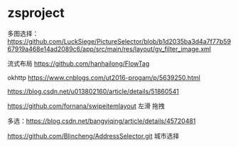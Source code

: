 # zsproject


多图选择：https://github.com/LuckSiege/PictureSelector/blob/b1d2035ba3d4a7f77b5967919a468e14ad2089c6/app/src/main/res/layout/gv_filter_image.xml

流式布局
https://github.com/hanhailong/FlowTag

okhttp
https://www.cnblogs.com/ut2016-progam/p/5639250.html

https://blog.csdn.net/u013802160/article/details/51860541

https://github.com/fornana/swipeitemlayout  左滑 拖拽 

多选：https://blog.csdn.net/bangyiqing/article/details/45720481

https://github.com/Blincheng/AddressSelector.git 城市选择
